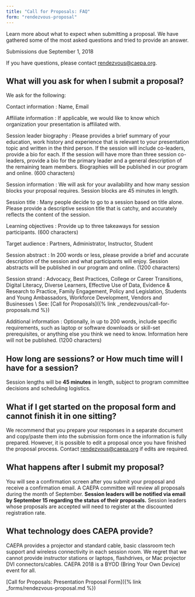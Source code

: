 ```yaml
---
title: "Call for Proposals: FAQ"
form: "rendezvous-proposal"
---
```

Learn more about what to expect when submitting a proposal. We have gathered some of the most asked questions and tried to provide an answer.

Submissions due September 1, 2018

If you have questions, please contact <rendezvous@caepa.org>.

## What will you ask for when I submit a proposal?

We ask for the following:

Contact information
: Name, Email

Affiliate information
: If applicable, we would like to know which organization your presentation is affiliated with.

Session leader biography
: Please provides a brief summary of your education, work history and experience that is relevant to your presentation topic and written in the third person. If the session will include co-leaders, provide a bio for each. If the session will have more than three session co-leaders, provide a bio for the primary leader and a general description of the remaining team members. Biographies will be published in our program and online. (600 characters)

Session information
: We will ask for your availability and how many session blocks your proposal requires. Session blocks are 45 minutes in length.

Session title
: Many people decide to go to a session based on title alone. Please provide a descriptive session title that is catchy, and accurately reflects the content of the session.

Learning objectives
: Provide up to three takeaways for session participants. (600 characters)

Target audience
: Partners, Administrator, Instructor, Student

Session abstract
: In 200 words or less, please provide a brief and accurate description of the session and what participants will enjoy. Session abstracts will be published in our program and online. (1200 characters)

Session strand
: Advocacy, Best Practices, College or Career Transitions, Digital Literacy, Diverse Learners, Effective Use of Data, Evidence & Research to Practice, Family Engagement, Policy and Legislation, Students and Young Ambassadors, Workforce Development, Vendors and Businesses \\
See: [Call for Proposals]({% link _rendezvous/call-for-proposals.md %})

Additional information
: Optionally, in up to 200 words, include specific requirements, such as laptop or software downloads or skill-set prerequisites, or anything else you think we need to know. Information here will not be published. (1200 characters)

## How long are sessions? or How much time will I have for a session?

Session lengths will be **45 minutes** in length, subject to program committee decisions and scheduling logistics.

## What if I get started on the proposal form and cannot finish it in one sitting?

We recommend that you prepare your responses in a separate document and copy/paste them into the submission form once the information is fully prepared. However, it is possible to edit a proposal once you have finished the proposal process. Contact <rendezvous@caepa.org> if edits are required.

## What happens after I submit my proposal?

You will see a confirmation screen after you submit your proposal and receive a confirmation email. A CAEPA committee will review all proposals during the month of September. **Session leaders will be notified via email by September 15 regarding the status of their proposals.** Session leaders whose proposals are accepted will need to register at the discounted registration rate.

## What technology does CAEPA provide?

CAEPA provides a projector and standard cable, basic classroom tech support and wireless connectivity in each session room. We regret that we cannot provide instructor stations or laptops, flashdrives, or Mac projector DVI connectors/cables. CAEPA 2018 is a BYOD (Bring Your Own Device) event for all.

[Call for Proposals: Presentation Proposal Form]({% link _forms/rendezvous-proposal.md %})
